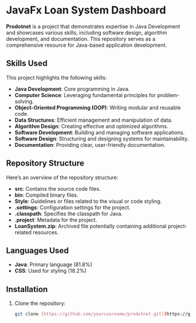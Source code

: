 # JavaFx Loan System Dashboard

**Prodotnet** is a project that demonstrates expertise in Java Development and showcases various skills, including software design, algorithm development, and documentation. This repository serves as a comprehensive resource for Java-based application development.

## Skills Used

This project highlights the following skills:
- **Java Development**: Core programming in Java.
- **Computer Science**: Leveraging fundamental principles for problem-solving.
- **Object-Oriented Programming (OOP)**: Writing modular and reusable code.
- **Data Structures**: Efficient management and manipulation of data.
- **Algorithm Design**: Creating effective and optimized algorithms.
- **Software Development**: Building and managing software applications.
- **Software Design**: Structuring and designing systems for maintainability.
- **Documentation**: Providing clear, user-friendly documentation.

## Repository Structure

Here’s an overview of the repository structure:
- **src**: Contains the source code files.
- **bin**: Compiled binary files.
- **Style**: Guidelines or files related to the visual or code styling.
- **.settings**: Configuration settings for the project.
- **.classpath**: Specifies the classpath for Java.
- **.project**: Metadata for the project.
- **LoanSystem.zip**: Archived file potentially containing additional project-related resources.

## Languages Used

- **Java**: Primary language (81.8%)
- **CSS**: Used for styling (18.2%)

## Installation

1. Clone the repository:
   ```bash
   git clone [https://github.com/yourusername/prodotnet.git](https://github.com/prodotnet/JavaFX-LoanSystem-Dasboard.git)
